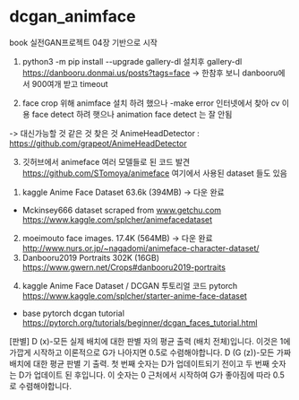 # dcgan_animface

book 실전GAN프로젝트 04장 기반으로 시작

1. python3 -m pip install --upgrade gallery-dl 설치후 
   gallery-dl https://danbooru.donmai.us/posts?tags=face
   -> 한참후 보니 danbooru에서 900여개 받고 timeout

2. face crop 위해 animface 설치 하려 했으나 -make error
   인터넷에서 찾아 cv 이용 face detect  하려 햇으나 animation face detect 는 잘 안됨

 -> 대신가능할 것 같은 것 찾은 것  AnimeHeadDetector  : https://github.com/grapeot/AnimeHeadDetector

3. 깃허브에서 animeface 여러 모델들로 된 코드 발견
https://github.com/STomoya/animeface
여기에서 사용된 dataset 들도 있음
1) kaggle Anime Face Dataset 63.6k (394MB) -> 다운 완료
 - Mckinsey666 dataset scraped from www.getchu.com
 https://www.kaggle.com/splcher/animefacedataset 
2) moeimouto face images. 17.4K (564MB) -> 다운 완료
 http://www.nurs.or.jp/~nagadomi/animeface-character-dataset/
3) Danbooru2019 Portraits 302K (16GB)
 https://www.gwern.net/Crops#danbooru2019-portraits 

4. kaggle Anime Face Dataset / DCGAN 투토리얼 코드 pytorch
 https://www.kaggle.com/splcher/starter-anime-face-dataset
 * base pytorch dcgan tutorial
  https://pytorch.org/tutorials/beginner/dcgan_faces_tutorial.html

[판별]
D (x)-모든 실제 배치에 대한 판별 자의 평균 출력 (배치 전체)입니다. 이것은 1에 가깝게 시작하고 이론적으로 G가 나아지면 0.5로 수렴해야합니다.
D (G (z))-모든 가짜 배치에 대한 평균 판별 기 출력. 첫 번째 숫자는 D가 업데이트되기 전이고 두 번째 숫자는 D가 업데이트 된 후입니다. 이 숫자는 0 근처에서 시작하여 G가 좋아짐에 따라 0.5로 수렴해야합니다. 

